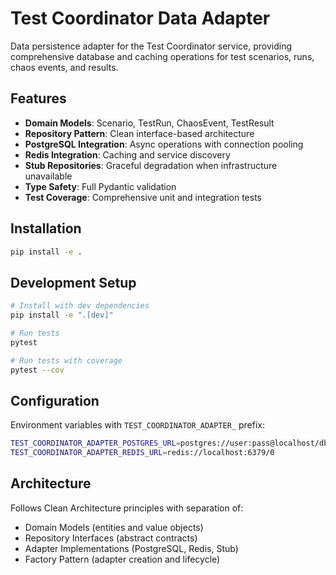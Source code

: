 # Test Coordinator Data Adapter

Data persistence adapter for the Test Coordinator service, providing comprehensive database and caching operations for test scenarios, runs, chaos events, and results.

## Features

- **Domain Models**: Scenario, TestRun, ChaosEvent, TestResult
- **Repository Pattern**: Clean interface-based architecture
- **PostgreSQL Integration**: Async operations with connection pooling
- **Redis Integration**: Caching and service discovery
- **Stub Repositories**: Graceful degradation when infrastructure unavailable
- **Type Safety**: Full Pydantic validation
- **Test Coverage**: Comprehensive unit and integration tests

## Installation

```bash
pip install -e .
```

## Development Setup

```bash
# Install with dev dependencies
pip install -e ".[dev]"

# Run tests
pytest

# Run tests with coverage
pytest --cov
```

## Configuration

Environment variables with `TEST_COORDINATOR_ADAPTER_` prefix:

```bash
TEST_COORDINATOR_ADAPTER_POSTGRES_URL=postgres://user:pass@localhost/db
TEST_COORDINATOR_ADAPTER_REDIS_URL=redis://localhost:6379/0
```

## Architecture

Follows Clean Architecture principles with separation of:
- Domain Models (entities and value objects)
- Repository Interfaces (abstract contracts)
- Adapter Implementations (PostgreSQL, Redis, Stub)
- Factory Pattern (adapter creation and lifecycle)

